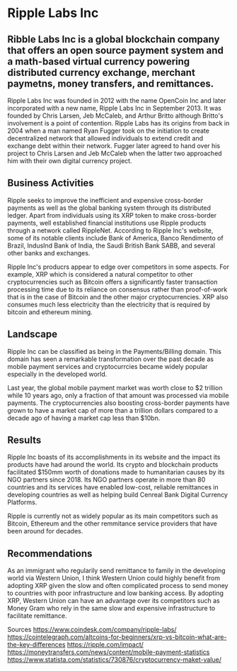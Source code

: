 # Ripple Labs Inc
## Ribble Labs Inc is a global blockchain company that offers an open source payment system and a math-based virtual currency powering distributed currency exchange, merchant paymetns, money transfers, and remittances. 
Ripple Labs Inc was founded in 2012 with the name OpenCoin Inc and later incorporated with a new name, Ripple Labs Inc in September 2013. It was founded by Chris Larsen, Jeb McCaleb, and Arthur Britto although Britto's involvement is a point of contention. Ripple Labs has its origins from back in 2004 when a man named Ryan Fugger took on the initiation to create decentralized network that allowed individuals to extend credit and exchange debt within their network. Fugger later agreed to hand over his project to Chris Larsen and Jeb McCaleb when the latter two approached him with their own digital currency project. 

## Business Activities

Ripple seeks to improve the inefficient and expensive cross-border payments as well as the global banking system through its distributed ledger. Apart from individuals using its XRP token to make cross-border payments, well established financial institutions use Ripple products through a network called RippleNet. According to Ripple Inc's website, some of its notable clients include Bank of America, Banco Rendimento of Brazil, IndusInd Bank of India, the Saudi British Bank SABB, and several other banks and exchanges. 

Ripple Inc's producrs appear to edge over competitors in some aspects. For example, XRP which is considered a natural competitor to other cryptocurrencies such as Bitcoin offers a significantly faster transaction processing time due to its reliance on consensus rather than proof-of-work that is in the case of Bitcoin and the other major cryptocurrencies. XRP also consumes much less electricity than the electricity that is required by bitcoin and ethereum mining. 

## Landscape
Ripple Inc can be classified as being in the Payments/Billing domain. This domain has seen a remarkable transformation over the past decade as mobile payment services and cryptocurrcies became widely popular especially in the developed world. 

Last year, the global mobile payment market was worth close to $2 trillion while 10 years ago, only a fraction of that amount was processed via mobile payments. The cryptocurrencies also boosting cross-border payments have grown to have a market cap of more than a trillion dollars compared to a decade ago of having a market cap less than $10bn. 

## Results
Ripple Inc boasts of its accomplishments in its website and the impact its products have had around the world. Its crypto and blockchain products facilitated $150mm worth of donations made to humanitarian causes by its NGO partners since 2018. Its NGO partners operate in more than 80 countries and its services have enabled low-cost, reliable remittances in developing countries as well as helping build Cenreal Bank Digital Currency Platforms. 

Ripple is currently not as widely popular as its main competitors such as Bitcoin, Ethereum and the other remmitance service providers that have been around for decades. 

## Recommendations
As an immigrant who regularily send remittance to family in the developing world via Western Union, I think Western Union could highly benefit from adopting XRP given the slow and often complicated process to send money to countries with poor infrastructure and low banking access. By adopting XRP, Western Union can have an advantage over its competitors such as Money Gram who rely in the same slow and expensive infrastructure to facilitate remittance. 

Sources
https://www.coindesk.com/company/ripple-labs/
https://cointelegraph.com/altcoins-for-beginners/xrp-vs-bitcoin-what-are-the-key-differences
https://ripple.com/impact/
https://moneytransfers.com/news/content/mobile-payment-statistics
https://www.statista.com/statistics/730876/cryptocurrency-maket-value/